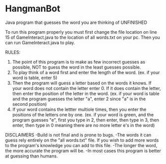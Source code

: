 # HangmanBot
Java program that guesses the word you are thinking of
UNFINISHED

To run this program properly you must first change the file location on line 15 of
GameInteract.java to the location of all words.txt on your pc. Then you can run
GameInteract.java to play.

RULES:
1. The point of this program is to make as few incorrect guesses as possible, NOT to guess the 
word in the least guesses possible.
2. To play think of a word first and enter the length of the word. (ex. if your word is table, enter 5)
3. Then the program will guess a letter based on the words it knows. If your word does not contain the letter
enter 0. If it does contain the letter, then enter the position of the letter in the word. (ex. if your
word is table and the program guesses the letter "a", enter 2 since "a" is in the second position)
4. If your word contains the lettter multiole times, then you enter the positions of the letters one by one.
(ex. if your word is green, and the program guesses "e", first you type in 2, then enter, then type in 3, then enter,
then type in 0 meaning there are no more letter e's in the word)

DISCLAIMERS
-Build is not final and is prone to bugs.
-The words it can guess rely entirely on the "all words.txt" file. If you wish to add more words to the program's
knowledge you can add to this file. 
-The longer the word, the more accurate the program will be. 
-In most cases this program is better at guessing than humans.
